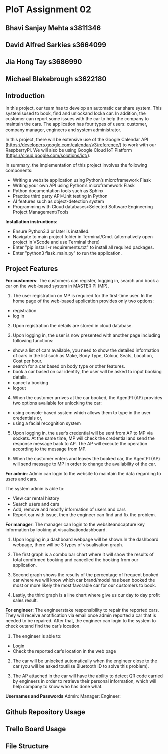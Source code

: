 # PIoT Assignment 02

## Bhavi Sanjay Mehta s3811346
## David Alfred Sarkies s3664099
## Jia Hong Tay s3686990
## Michael Blakebrough s3622180

## Introduction
In this project, our team has to develop an automatic car share system. This systemisused to book, find and unlockand locka car. In addition, the customer can report some issues with the car to help the company to maintain the cars. The application has four types of users: customer,  company  manager,  engineers  and  system administrator.

In this project, there will be extensive use of the Google Calendar API (https://developers.google.com/calendar/v3/reference/) to work with our RaspberryPi. We will also be using Google Cloud IoT Platform (https://cloud.google.com/solutions/iot/).

In summary, the implementation of this project involves the following components:
- Writing a website application using Python’s microframework Flask
- Writing your own API using Python’s microframework Flask
- Python documentation tools such as Sphinx
- Practice third party API•Unit testing in Python
- AI features such as object-detection system
- Programming with Cloud databases•Selected Software Engineering Project Management/Tools

**Installation instructions**:
- Ensure Python3.3 or later is installed.
- Navigate to main project folder in Terminal/Cmd. (alternatively open project in VScode and use Terminal there)
- Enter "pip install -r requirements.txt" to install all required packages.
- Enter "python3 flask_main.py" to run the application.

## Project Features

**For customers**: The customers can register, logging in, search and book a car on the web-based system in MASTER PI (MP).

1. The user registration on MP is required for the first-time user. In the home page of the web-based application provides only two options:

- registration
- log in

2. Upon registration the details are stored in cloud database.

3. Upon logging in, the user is now presented with another page including following functions:

- show a list of cars available, you need to show the detailed information of cars in the list such as Make, Body Type, Colour, Seats, Location, Cost per hour.
- search for a car based on body type or other features.
- book a car based on car identity, the user will be asked to input booking details.
- cancel a booking
- logout

4. When the customer arrives at the car booked, the AgentPI (AP) provides two options available for unlocking the car:

- using console-based system which allows them to type in the user credentials or,
- using a facial recognition system

5. Upon logging in, the user’s credential will be sent from AP to MP via sockets. At the same time, MP will check the credential and send the response message back to AP. The AP will execute the operation according to the message from MP.

6. When the customer enters and leaves the booked car, the AgentPI (AP) will send message to MP in order to change the availability of the car.

**For admin**: Admin can login to the website to maintain the data regarding to users and cars.

The system admin is able to:
- View car rental history
- Search users and cars
- Add, remove and modify information of users and cars
- Report car with issue, then the engineer can find and fix the problem.

**For manager**: The manager can login to the websiteandcapture key information by looking at visualisationdashboard.

1. Upon logging in,a dashboard webpage will be shown.In the dashboard webpage, there will be 3 types of visualisation graph.

2. The first graph is a combo bar chart where it will show the results of total comfirmed booking and cancelled the booking from our application.

3. Second graph shows the results of the percentage of frequent booked car where we will know which car brand/model has been booked the most or more likely the most favorable car for our customers to book.

4. Lastly, the third graph is a line chart where give us our day to day profit sales result.

**For engineer**: The engineerstake responsibility to repair the reported cars. They will receive anotification via email once admin reported a car that is needed to be repaired. After that, the engineer can login to the system to check outand find the car’s location.

1. The engineer is able to:
- Login 
- Check the reported car’s location in the web page

2. The car will be unlocked automatically when the engineer close to the car (you will be asked toutilise Bluetooth ID to solve this problem).

3. The AP attached in the car will have the ability to detect QR code carried by engineers in order to retrieve their personal information, which will help company to know who has done what.

**Usernames and Passwords**
Admin:
Manager:
Engineer:

## Github Repository Usage

## Trello Board Usage

## File Structure


